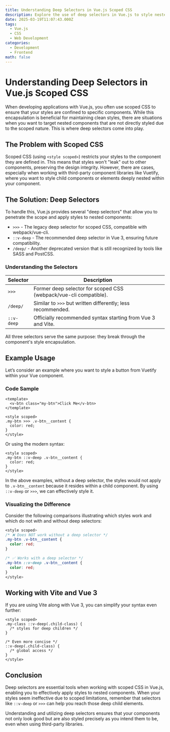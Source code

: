 ```yaml
---
title: Understanding Deep Selectors in Vue.js Scoped CSS
description: Explore the use of deep selectors in Vue.js to style nested components effectively with scoped CSS.
date: 2025-03-19T11:07:43.000Z
tags:
  - Vue.js
  - CSS
  - Web Development
categories:
  - Development
  - Frontend
math: false
---
```


# Understanding Deep Selectors in Vue.js Scoped CSS

When developing applications with Vue.js, you often use scoped CSS to ensure that your styles are confined to specific components. While this encapsulation is beneficial for maintaining clean styles, there are situations when you want to target nested components that are not directly styled due to the scoped nature. This is where deep selectors come into play.

## The Problem with Scoped CSS

Scoped CSS (using `<style scoped>`) restricts your styles to the component they are defined in. This means that styles won't "leak" out to other components, preserving the design integrity. However, there are cases, especially when working with third-party component libraries like Vuetify, where you want to style child components or elements deeply nested within your component.

## The Solution: Deep Selectors

To handle this, Vue.js provides several "deep selectors" that allow you to penetrate the scope and apply styles to nested components:

- `>>>` - The legacy deep selector for scoped CSS, compatible with webpack/vue-cli.
- `::v-deep` - The recommended deep selector in Vue 3, ensuring future compatibility.
- `/deep/` - Another deprecated version that is still recognized by tools like SASS and PostCSS.

### Understanding the Selectors

| Selector  | Description                                        |
|-----------|----------------------------------------------------|
| `>>>`     | Former deep selector for scoped CSS (webpack/vue-cli compatible).    |
| `/deep/`  | Similar to `>>>` but written differently; less recommended. |
| `::v-deep`| Officially recommended syntax starting from Vue 3 and Vite. |

All three selectors serve the same purpose: they break through the component's style encapsulation.

## Example Usage

Let’s consider an example where you want to style a button from Vuetify within your Vue component.

### Code Sample

```vue
<template>
  <v-btn class="my-btn">Click Me</v-btn>
</template>

<style scoped>
.my-btn >>> .v-btn__content {
  color: red;
}
</style>
```

Or using the modern syntax:

```vue
<style scoped>
.my-btn ::v-deep .v-btn__content {
  color: red;
}
</style>
```

In the above examples, without a deep selector, the styles would not apply to `.v-btn__content` because it resides within a child component. By using `::v-deep` or `>>>`, we can effectively style it.

### Visualizing the Difference

Consider the following comparisons illustrating which styles work and which do not with and without deep selectors:

```css
<style scoped>
/* ❌ Does NOT work without a deep selector */
.my-btn .v-btn__content {
  color: red;
}

/* ✅ Works with a deep selector */
.my-btn ::v-deep .v-btn__content {
  color: red;
}
</style>
```

## Working with Vite and Vue 3

If you are using Vite along with Vue 3, you can simplify your syntax even further:

```vue
<style scoped>
.my-class ::v-deep(.child-class) {
  /* styles for deep children */
}

/* Even more concise */
::v-deep(.child-class) {
  /* global access */
}
</style>
```

## Conclusion

Deep selectors are essential tools when working with scoped CSS in Vue.js, enabling you to effectively apply styles to nested components. When your styles seem ineffective due to scoped limitations, remember that selectors like `::v-deep` or `>>>` can help you reach those deep child elements.

Understanding and utilizing deep selectors ensures that your components not only look good but are also styled precisely as you intend them to be, even when using third-party libraries.
